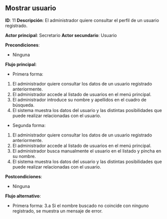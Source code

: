## Mostrar usuario
**ID**: 11
**Descripción**: El administrador quiere consultar el perfil de un usuario registrado.

**Actor principal**: Secretario
**Actor secundario**: Usuario

**Precondiciones**:
* Ninguna

**Flujo principal**:
* Primera forma:
1. El administrador quiere consultar los datos de un usuario registrado anteriormente.
1. El administrador accede al listado de usuarios en el menú principal.
1. El administrador introduce su nombre y apellidos en el cuadro de búsqueda.
1. El sistema muestra los datos del usuario y las distintas posibilidades que puede realizar relacionadas con el usuario.

* Segunda forma:
1. El administrador quiere consultar los datos de un usuario registrado anteriormente.
1. El administrador accede al listado de usuarios en el menú principal.
1. El administrador busca manualmente el usuario en el listado y pincha en su nombre.
1. El sistema muestra los datos del usuario y las distintas posibilidades que puede realizar relacionadas con el usuario.

**Postcondiciones**: 
* Ninguna

**Flujo alternativo**:
* Primera forma:
3.a Si el nombre buscado no coincide con ninguno registrado, se muestra un mensaje de error.
